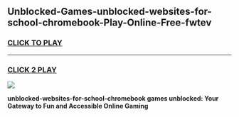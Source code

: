 
## Unblocked-Games-unblocked-websites-for-school-chromebook-Play-Online-Free-fwtev
<h3>
<a href="https://premium76.site?title=unblocked-websites-for-school-chromebook&ref=26A">CLICK TO PLAY</a></h3>
<hr>

<h3>
<a href="https://premium76.site?title=unblocked-websites-for-school-chromebook&ref=26A">CLICK 2 PLAY</a>
  
</h3>

<a href="https://premium76.site?title=unblocked-websites-for-school-chromebook&ref=26A"><img src="https://clearcache.store/games.png"></a>


**unblocked-websites-for-school-chromebook games unblocked: Your Gateway to Fun and Accessible Online Gaming**
